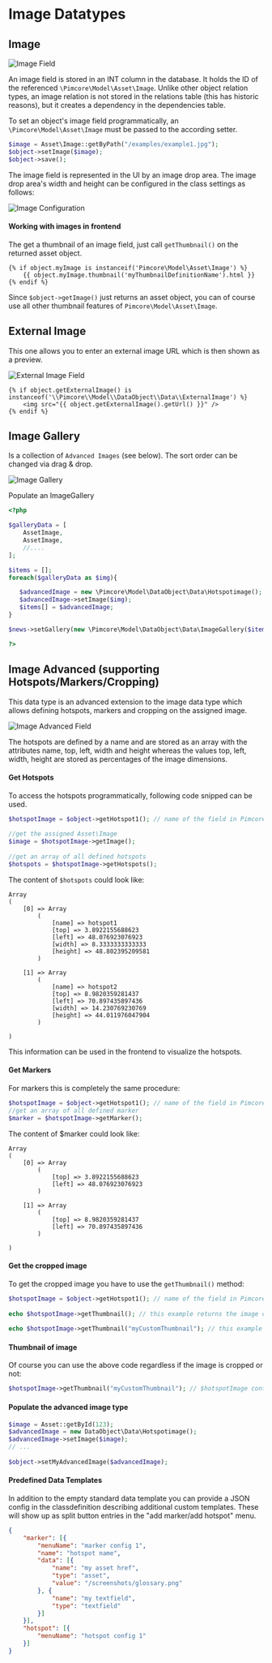 # Image Datatypes

## Image

![Image Field](../../../img/classes-datatypes-image1.jpg)

An image field is stored in an INT column in the database. It holds the ID of the referenced `\Pimcore\Model\Asset\Image`. 
Unlike other object relation types, an image relation is not stored in the relations table (this has historic reasons), 
but it creates a dependency in the dependencies table.

To set an object's image field programmatically, an `\Pimcore\Model\Asset\Image` must be passed to the according setter.

```php
$image = Asset\Image::getByPath("/examples/example1.jpg");
$object->setImage($image);
$object->save();
```

The image field is represented in the UI by an image drop area. The image drop area's width and height can be configured 
in the class settings as follows:

![Image Configuration](../../../img/classes-datatypes-image2.jpg)


#### Working with images in frontend
The get a thumbnail of an image field, just call `getThumbnail()` on the returned asset object.

```twig
{% if object.myImage is instanceif('Pimcore\Model\Asset\Image') %}
    {{ object.myImage.thumbnail('myThumbnailDefinitionName').html }}
{% endif %}
```

Since `$object->getImage()` just returns an asset object, you can of course use all other thumbnail features of `Pimcore\Model\Asset\Image`.



## External Image

This one allows you to enter an external image URL which is then shown as a preview.

![External Image Field](../../../img/classes-datatypes-image3.jpg)

```twig
{% if object.getExternalImage() is instanceof('\\Pimcore\\Model\\DataObject\\Data\\ExternalImage') %}
    <img src="{{ object.getExternalImage().getUrl() }}" />
{% endif %}
```

## Image Gallery

Is a collection of `Advanced Images` (see below). The sort order can be changed via drag & drop.

![Image Gallery](../../../img/image_gallery.png) 

Populate an ImageGallery

```php
<?php

$galleryData = [
	AssetImage,
	AssetImage,
	//....
];

$items = [];
foreach($galleryData as $img){

   $advancedImage = new \Pimcore\Model\DataObject\Data\Hotspotimage();
   $advancedImage->setImage($img);
   $items[] = $advancedImage;
}

$news->setGallery(new \Pimcore\Model\DataObject\Data\ImageGallery($items));

?>
```

## Image Advanced (supporting Hotspots/Markers/Cropping)

This data type is an advanced extension to the image data type which allows defining hotspots, markers and cropping on 
the assigned image.

![Image Advanced Field](../../../img/classes-datatypes-image4.png)

The hotspots are defined by a name and are stored as an array with the attributes name, top, left, width and height 
whereas the values top, left, width, height are stored as percentages of the image dimensions.

#### Get Hotspots

To access the hotspots programmatically, following code snipped can be used.

```php
$hotspotImage = $object->getHotspot1(); // name of the field in Pimcore is "hotspot1" in this case (class definition)
 
//get the assigned Asset\Image
$image = $hotspotImage->getImage();
 
//get an array of all defined hotspots
$hotspots = $hotspotImage->getHotspots();
```

The content of `$hotspots` could look like:

```
Array
(
    [0] => Array
        (
            [name] => hotspot1
            [top] => 3.8922155688623
            [left] => 48.076923076923
            [width] => 8.3333333333333
            [height] => 48.802395209581
        )
 
    [1] => Array
        (
            [name] => hotspot2
            [top] => 8.9820359281437
            [left] => 70.897435897436
            [width] => 14.230769230769
            [height] => 44.011976047904
        )
 
)
```
This information can be used in the frontend to visualize the hotspots.


#### Get Markers

For markers this is completely the same procedure:
 
```php
$hotspotImage = $object->getHotspot1(); // name of the field in Pimcore is "hotspot1" in this case (class definition)
//get an array of all defined marker
$marker = $hotspotImage->getMarker();
```

The content of $marker could look like:

```
Array
(
    [0] => Array
        (
            [top] => 3.8922155688623
            [left] => 48.076923076923
        )
 
    [1] => Array
        (
            [top] => 8.9820359281437
            [left] => 70.897435897436
        )
 
)
```


#### Get the cropped image

To get the cropped image you have to use the `getThumbnail()` method:

```php
$hotspotImage = $object->getHotspot1(); // name of the field in Pimcore is "hotspot1" in this case (class definition)
 
echo $hotspotImage->getThumbnail(); // this example returns the image cropped with the original dimensions
 
echo $hotspotImage->getThumbnail("myCustomThumbnail"); // this example returns the cropped thumbnail according to the configuration (similar to document's $this->image())
```

#### Thumbnail of image

Of course you can use the above code regardless if the image is cropped or not:

```php
$hotspotImage->getThumbnail("myCustomThumbnail"); // $hotspotImage contains no cropping information, the thumbnail is returned as usual (see $assetImage->getThumbnail("..."); )
```

#### Populate the advanced image type

```php
$image = Asset::getById(123);
$advancedImage = new DataObject\Data\Hotspotimage();
$advancedImage->setImage($image);
// ...
 
$object->setMyAdvancedImage($advancedImage);
```

#### Predefined Data Templates

In addition to the empty standard data template you can provide a JSON config in the classdefinition describing additional custom templates.
These will show up as split button entries in the "add marker/add hotspot" menu.

```json
{
	"marker": [{
		"menuName": "marker config 1",
		"name": "hotspot name",
		"data": [{
			"name": "my asset href",
			"type": "asset",
            "value": "/screenshots/glossary.png"
		}, {
			"name": "my textfield",
			"type": "textfield"
		}]
	}],
	"hotspot": [{
		"menuName": "hotspot config 1"
	}]
}
```
